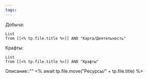 ```yaml
---
tags:
---
```

Добыча:
```dataview
List
from [[<% tp.file.title %>]] AND "Карта/Деятельность"
```
Крафты:
```dataview
List
from [[<% tp.file.title %>]] AND "Крафты"
```
Описание::""
<% await tp.file.move("Ресурсы/" + tp.file.title) %>